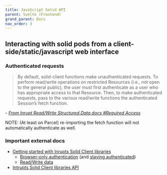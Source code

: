 ```yaml
---
title: JavaScript Solid API
parent: Svelte (Frontend)
grand_parent: Docs
nav_order: 3
---
```


## Interacting with solid pods from a client-side/static/javascript web interface

### Authenticated requests
> By default, solid-client functions make unauthenticated requests. To perform read/write operations on restricted Resources (i.e., not open to the general public), the user must first authenticate as a user who has appropriate access to that Resource. Then, to make authenticated requests, pass to the various read/write functions the authenticated Session’s fetch function.

*\- [From Inrupt Read/Write Structured Data docs #Required Access](https://docs.inrupt.com/developer-tools/javascript/client-libraries/tutorial/read-write-data/#required-access)*

NOTE: (At least on Parcel) re-importing the fetch function will not automatically authenticate as well.

### Important external docs
- [Getting started with Inrupts Solid Client libraries](https://docs.inrupt.com/developer-tools/javascript/client-libraries/using-libraries/)
  - [Browser-only authentication](https://docs.inrupt.com/developer-tools/javascript/client-libraries/tutorial/authenticate-browser/) (and [staying authenticated](https://docs.inrupt.com/developer-tools/javascript/client-libraries/tutorial/restore-session-browser-refresh/))
  - [Read/Write data](https://docs.inrupt.com/developer-tools/javascript/client-libraries/tutorial/read-write-data)
- [Intrupts Solid Client libraries API](https://docs.inrupt.com/developer-tools/javascript/client-libraries/api/)
